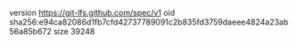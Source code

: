 version https://git-lfs.github.com/spec/v1
oid sha256:e94ca82086d1fb7cfd42737789091c2b835fd3759daeee4824a23ab56a85b672
size 39248
